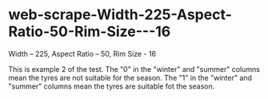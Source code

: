 # web-scrape-Width-225-Aspect-Ratio-50-Rim-Size---16
Width – 225, Aspect Ratio – 50, Rim Size - 16

This is example 2 of the test.
The "0" in the "winter" and "summer" columns mean the tyres are not suitable for the season.
The "1" in the "winter" and "summer" columns mean the tyres are suitable fot the season.
